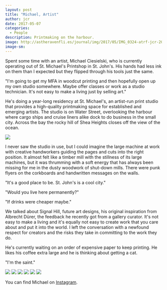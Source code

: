 ```yaml
---
layout: post
title: "Michael, Artist"
author: jcr
date: 2017-05-07
categories:
  - People
description: Printmaking on the harbour.
image: http://astheravenfli.es/journal/img/2017/05/IMG_0324-atrf-jcr-2000-web.jpg
image-sm:
---
```


Spent some time with an artist, Michael Ciesielski, who is currently operating out of St. Michael's Printshop in St. John's. His hands had less ink on them than I expected but they flipped through his tools just the same.

"I'm going to get my MFA in woodcut printing and then hopefully open up my own studio somewhere. Maybe offer classes or work as a studio technician. It's not easy to make a living just by selling art."

He's doing a year-long residency at St. Michael's, an artist-run print studio that provides a high-quality printmaking space for established and emerging artists. The studio is on Water Street, overlooking the harbour where cargo ships and cruise liners alike dock to do business in the small city. Across the bay the rocky hill of Shea Heights closes off the view of the ocean.

<img src="http://astheravenfli.es/journal/img/2017/05/IMG_0349-atrf-jcr-2000-web.jpg">

I never saw the studio in use, but I could imagine the large machine at work with creative handworkers guiding the pages and cuts into the right position. It almost felt like a timber mill with the stillness of its large machines, but it was thrumming with a soft energy that has always been missing for me in the dusty woodwork of shut-down mills. There were punk flyers on the corkboards and handwritten messages on the walls. 

"It's a good place to be. St. John's is a cool city."

"Would you live here permanently?"

"If drinks were cheaper maybe."

We talked about Signal Hill, future art designs, his original inspiration from Albrecht D&uuml;rer, the feedback he recently got from a gallery curator. It's not easy to make a living and it's equally not easy to create work that you care about and put it into the world. I left the conversation with a newfound respect for creators and the risks they take in committing to the work they do.

He's currently waiting on an order of expensive paper to keep printing. He likes his coffee extra large and he is thinking about getting a cat.

"I'm the saint."

<img src="http://astheravenfli.es/journal/img/2017/05/IMG_0328-atrf-jcr-2000-web.jpg">

<img src="http://astheravenfli.es/journal/img/2017/05/IMG_0324-atrf-jcr-2000-web.jpg">

<img src="http://astheravenfli.es/journal/img/2017/05/IMG_0321-atrf-jcr-2000-web.jpg">

<img src="http://astheravenfli.es/journal/img/2017/05/IMG_0339-atrf-jcr-2000-web.jpg">

<img src="http://astheravenfli.es/journal/img/2017/05/IMG_0342-atrf-jcr-2000-web.jpg">

<img src="http://astheravenfli.es/journal/img/2017/05/IMG_0343-atrf-jcr-2000-web.jpg">

You can find Michael on <a href="http://instagram.com/michaelciesielski" target="blank">Instagram</a>.